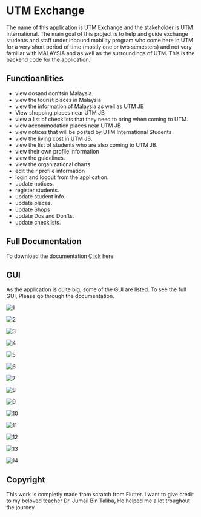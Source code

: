 # UTM Exchange

The name of this application is UTM Exchange and the stakeholder is UTM International. The main goal of this project is to help and guide exchange students and staff under inbound mobility program who come here in UTM for a very short period of time (mostly one or two semesters) and not very familiar with MALAYSIA and as well as the surroundings of UTM. This is the backend code for the application. 

## Functioanlities

* view dosand don’tsin Malaysia.
* view the tourist places in Malaysia
* view the information of Malaysia as well as UTM JB
* View shopping places near UTM JB
* view a list of checklists that they need to bring when coming to UTM.
* view accommodation places near UTM JB
* view notices that will be posted by UTM International Students
* view the living cost in UTM JB.
* view the list of students who are also coming to UTM JB.
* view their own profile information
* view the guidelines.
* view the organizational charts.
* edit their profile information
* login and logout from the application.
* update notices.
* register students.
* update student info.
* update places.
* update Shops
* update Dos and Don'ts.
* update checklists.

## Full Documentation

To download the documentation [Click](https://github.com/Bokamanushta/ApplicationDevelopmentFrontend/files/5415255/Final.Report.pdf) here

## GUI

As the application is quite big, some of the GUI are listed. To see the full GUI, Please go through the documentation.


![1](https://user-images.githubusercontent.com/40347973/96709976-026fbc80-13ce-11eb-8e09-9c16c3a1769a.PNG)

![2](https://user-images.githubusercontent.com/40347973/96709985-04398000-13ce-11eb-82f0-a5fe6540cf72.PNG)

![3](https://user-images.githubusercontent.com/40347973/96709988-056aad00-13ce-11eb-8b18-b2980df0ef09.PNG)

![4](https://user-images.githubusercontent.com/40347973/96709991-06034380-13ce-11eb-999c-5fd90d8cc343.PNG)

![5](https://user-images.githubusercontent.com/40347973/96709993-069bda00-13ce-11eb-8046-bfa57765832b.PNG)

![6](https://user-images.githubusercontent.com/40347973/96710000-08659d80-13ce-11eb-918b-a3649d7992d7.PNG)

![7](https://user-images.githubusercontent.com/40347973/96710001-08fe3400-13ce-11eb-8c13-df9f43c7505b.PNG)

![8](https://user-images.githubusercontent.com/40347973/96710004-0a2f6100-13ce-11eb-9a1c-dbfe5bb8d985.PNG)

![9](https://user-images.githubusercontent.com/40347973/96710011-0d2a5180-13ce-11eb-8275-d8e3173aad3f.PNG)

![10](https://user-images.githubusercontent.com/40347973/96710014-0e5b7e80-13ce-11eb-91f0-68f0bed53be5.PNG)

![11](https://user-images.githubusercontent.com/40347973/96710018-0ef41500-13ce-11eb-83ed-9e437eb1211e.PNG)

![12](https://user-images.githubusercontent.com/40347973/96710021-10254200-13ce-11eb-82f1-7ab6c38b8c9f.PNG)

![13](https://user-images.githubusercontent.com/40347973/96710025-11566f00-13ce-11eb-9d07-b968e7b2db05.PNG)

![14](https://user-images.githubusercontent.com/40347973/96710030-13203280-13ce-11eb-93bf-d931ecacbc36.PNG)


## Copyright

This work is completly made from scratch from Flutter. I want to give credit to my beloved teacher Dr. Jumail Bin Taliba, He helped me a lot troughout the journey

